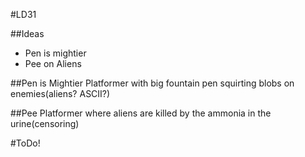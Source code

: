 #LD31

##Ideas
- Pen is mightier
- Pee on Aliens

##Pen is Mightier
Platformer with big fountain pen squirting blobs on enemies(aliens? ASCII?)

##Pee 
Platformer where aliens are killed by the ammonia in the urine(censoring)

#ToDo!
